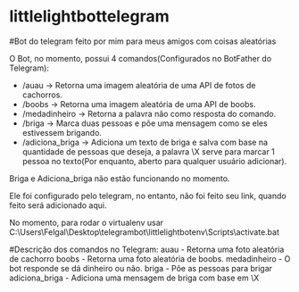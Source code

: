 # littlelightbottelegram

#Bot do telegram feito por mim para meus amigos com coisas aleatórias

O Bot, no momento, possui 4 comandos(Configurados no BotFather do Telegram):

- /auau -> Retorna uma imagem aleatória de uma API de fotos de cachorros.
- /boobs -> Retorna uma imagem aleatória de uma API de boobs.
- /medadinheiro -> Retorna a palavra não como resposta do comando.
- /briga -> Marca duas pessoas e põe uma mensagem como se eles estivessem brigando.
- /adiciona_briga -> Adiciona um texto de briga e salva com base na quantidade de pessoas que deseja, a palavra \X serve para marcar 1 pessoa no texto(Por enquanto, aberto para qualquer usuário adicionar).

Briga e Adiciona_briga não estão funcionando no momento.

Ele foi configurado pelo telegram, no entanto, não foi feito seu link, quando feito será adicionado aqui.

No momento, para rodar o virtualenv usar C:\Users\Felgal\Desktop\telegrambot\littlelightbotenv\Scripts\activate.bat

#Descrição dos comandos no Telegram:
auau - Retorna uma foto aleatória de cachorro
boobs - Retorna uma foto aleatória de boobs.
medadinheiro - O bot responde se dá dinheiro ou não.
briga - Põe as pessoas para brigar
adiciona_briga - Adiciona uma mensagem de briga com base em \X
